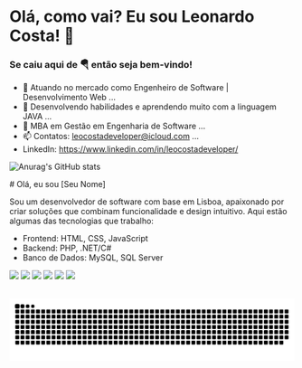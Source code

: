 <h1> Olá, como vai? Eu sou Leonardo Costa! 👋 </h1>

<h3> Se caiu aqui de 🪂 então seja bem-vindo! </h3>

- 🔭 Atuando no mercado como Engenheiro de Software | Desenvolvimento Web ...
- 🌱 Desenvolvendo habilidades e aprendendo muito com a linguagem JAVA ...
- 👯 MBA em Gestão em Engenharia de Software ...
- 📫 Contatos: leocostadeveloper@icloud.com ...
- LinkedIn: https://www.linkedin.com/in/leocostadeveloper/

![Anurag's GitHub stats](https://github-readme-stats.vercel.app/api?username=leocostarj22&show_icons=true&theme=tokyonight)

<div style="align: center">
# Olá, eu sou [Seu Nome]

Sou um desenvolvedor de software com base em Lisboa, apaixonado por criar soluções que combinam funcionalidade e design intuitivo. Aqui estão algumas das tecnologias que trabalho:

- Frontend: HTML, CSS, JavaScript
- Backend: PHP, .NET/C#
- Banco de Dados: MySQL, SQL Server

<img src="https://img.shields.io/badge/-HTML-E34F26?style=flat&logo=html5&logoColor=white" width="120" />
<img src="https://img.shields.io/badge/-CSS-1572B6?style=flat&logo=css3&logoColor=white" width="120" />
<img src="https://img.shields.io/badge/-JavaScript-F7DF1E?style=flat&logo=javascript&logoColor=black" width="120" />
<img src="https://img.shields.io/badge/-PHP-777BB4?style=flat&logo=php&logoColor=white" width="120" />
<img src="https://img.shields.io/badge/-.NET-512BD4?style=flat&logo=.net&logoColor=white" width="120" />
<img src="https://img.shields.io/badge/-C%23-239120?style=flat&logo=c-sharp&logoColor=white" width="120" />

</div>
<br>
<div>

  ![GitHub Snake Light](https://raw.githubusercontent.com/Platane/snk/output/github-contribution-grid-snake.svg)
  
</div>

